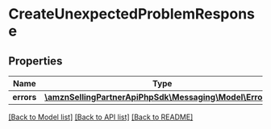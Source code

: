 # CreateUnexpectedProblemResponse

## Properties
Name | Type | Description | Notes
------------ | ------------- | ------------- | -------------
**errors** | [**\amznSellingPartnerApiPhpSdk\Messaging\Model\ErrorList**](ErrorList.md) |  | [optional] 

[[Back to Model list]](../../README.md#documentation-for-models) [[Back to API list]](../../README.md#documentation-for-api-endpoints) [[Back to README]](../../README.md)

